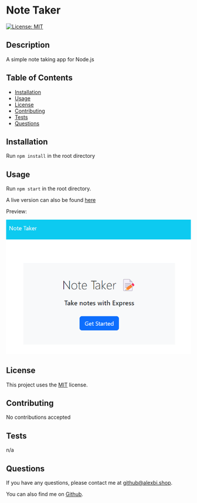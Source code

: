 # Note Taker

[![License: MIT](https://img.shields.io/badge/License-MIT-yellow.svg)](https://opensource.org/licenses/MIT)

## Description

A simple note taking app for Node.js

## Table of Contents

* [Installation](#installation)
* [Usage](#usage)
* [License](#license)
* [Contributing](#contributing)
* [Tests](#tests)
* [Questions](#questions)

## Installation

Run ```npm install``` in the root directory

## Usage

Run ```npm start``` in the root directory.

A live version can also be found [here](https://be3be0ba777f2669be35da9b12f3-bacf9173a609.herokuapp.com/)

Preview:

![Preview Image](preview.png)

## License

This project uses the [MIT](https://opensource.org/licenses/MIT) license.

## Contributing

No contributions accepted

## Tests

n/a

## Questions

If you have any questions, please contact me at [github@alexbi.shop](mailto:github@alexbi.shop).

You can also find me on [Github](https://github.com/alexbishopbootcamp).

